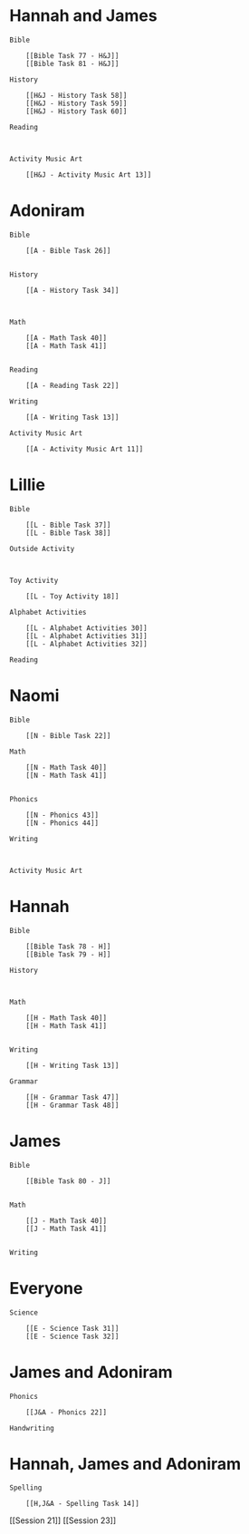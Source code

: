  # Hannah and James

	Bible

		[[Bible Task 77 - H&J]]
		[[Bible Task 81 - H&J]]

	History

		[[H&J - History Task 58]]
		[[H&J - History Task 59]]
		[[H&J - History Task 60]]

	Reading

		

	Activity Music Art

		[[H&J - Activity Music Art 13]]
# Adoniram

	Bible

		[[A - Bible Task 26]]
		

	History

		[[A - History Task 34]]
		
		

	Math

		[[A - Math Task 40]]
		[[A - Math Task 41]]
		

	Reading

		[[A - Reading Task 22]]

	Writing

		[[A - Writing Task 13]]

	Activity Music Art

		[[A - Activity Music Art 11]]

# Lillie

	Bible

		[[L - Bible Task 37]]
		[[L - Bible Task 38]]

	Outside Activity

		

	Toy Activity

		[[L - Toy Activity 18]]

	Alphabet Activities

		[[L - Alphabet Activities 30]]
		[[L - Alphabet Activities 31]]
		[[L - Alphabet Activities 32]]

	Reading

		

# Naomi

	Bible

		[[N - Bible Task 22]]

	Math

		[[N - Math Task 40]]
		[[N - Math Task 41]]
		

	Phonics

		[[N - Phonics 43]]
		[[N - Phonics 44]]

	Writing

		

	Activity Music Art

		

# Hannah

	Bible

		[[Bible Task 78 - H]]
		[[Bible Task 79 - H]]

	History

		

	Math

		[[H - Math Task 40]]
		[[H - Math Task 41]]
		

	Writing

		[[H - Writing Task 13]]

	Grammar

		[[H - Grammar Task 47]]
		[[H - Grammar Task 48]]
		
# James

	Bible

		[[Bible Task 80 - J]]
		

	Math

		[[J - Math Task 40]]
		[[J - Math Task 41]]
		

	Writing

		

# Everyone

	Science

		[[E - Science Task 31]]
		[[E - Science Task 32]]
# James and Adoniram

	Phonics

		[[J&A - Phonics 22]]

	Handwriting

		
# Hannah, James and Adoniram

	Spelling

		[[H,J&A - Spelling Task 14]]

[[Session 21]]
[[Session 23]]
